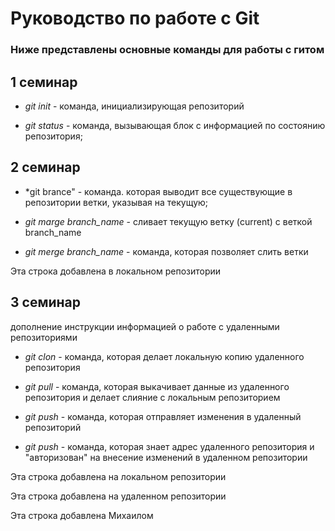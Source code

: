 # Руководство по работе с Git

###  Ниже представлены основные команды для работы с гитом

## 1 семинар

* *git init* - команда, инициализирующая репозиторий

* *git status* - команда, вызывающая блок с информацией по состоянию репозитория;

## 2 семинар

* *git brance" - команда. которая выводит все существующие в репозитории ветки, указывая на текущую;

* *git marge branch_name* - сливает текущую ветку (current) с веткой branch_name 

* *git merge branch_name* - команда, которая позволяет слить ветки

Эта строка добавлена в локальном репозитории

## 3 семинар

дополнение инструкции информацией о работе с удаленными репозиториями

* *git clon* - команда, которая делает локальную копию удаленного репозитория

* *git pull* - команда, которая выкачивает данные из удаленного репозитория и делает слияние с локальным репозиторием

* *git push* - команда, которая отправляет изменения в удаленный репозиторий

* *git push* - команда, которая знает адрес удаленного репозитория и "авторизован" на внесение изменений в удаленном репозитории

Эта строка добавлена на локальном репозитории

Эта строка добавлена на удаленном репозитории

Эта строка добавлена Михаилом